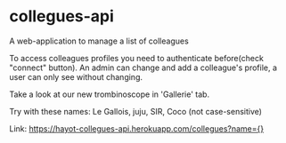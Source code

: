 # collegues-api

A web-application to manage a list of colleagues

To access colleagues profiles you need to authenticate before(check "connect" button).
An admin can change and add a colleague's profile, a user can only see without changing.

Take a look at our new trombinoscope in 'Gallerie' tab.

Try with these names: Le Gallois, juju, SIR, Coco (not case-sensitive)

Link: https://hayot-collegues-api.herokuapp.com/collegues?name={}
